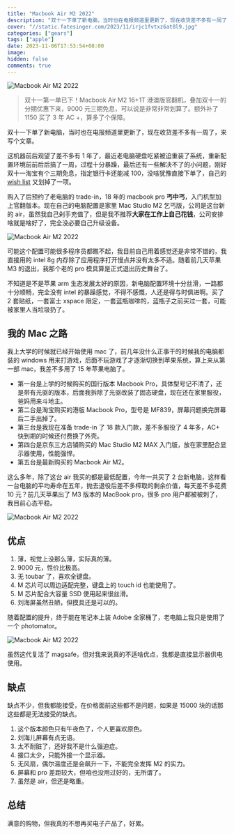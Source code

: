 ```yaml
---
title: "Macbook Air M2 2022"
description: "双十一下单了新电脑，当时也在电报频道里更新了，现在收货差不多有一周了，来写个文章。"
cover: "//static.fatesinger.com/2023/11/irjc1fvtxz6at8l9.jpg"
categories: ["gears"]
tags: ["apple"]
date: 2023-11-06T17:53:54+08:00
image:
hidden: false
comments: true
---
```


![Macbook Air M2 2022](//static.fatesinger.com/2023/11/irjc1fvtxz6at8l9.jpg)

> 双十一第一单已下！Macbook Air M2 16+1T 港澳版官翻机，叠加双十一的分期优惠下来，9000 元三期免息，可以说是非常非常划算了。额外补了 1150 买了 3 年 AC +，算多了个保障。

双十一下单了新电脑，当时也在电报频道里更新了，现在收货差不多有一周了，来写个文章。

这机器前后观望了差不多有 1 年了，最近老电脑硬盘吃紧被迫重装了系统，重新配置环境前前后后搞了一周，过程十分暴躁，最后还有一些解决不了的小问题，刚好双十一淘宝有个三期免息，指定银行卡还能减 100，没啥犹豫直接下单了，自己的 [wish list](/gears) 又划掉了一项。

购入了后预约了老电脑的 trade-in，18 年的 macbook pro **丐中丐**，入门机型加上官翻版本。现在自己的电脑配置是家里 Mac Studio M2 乞丐版，公司是这台新的 air，虽然我自己剁手充值了，但是我不推荐**大家在工作上自己花钱**，公司安排啥就是啥好了，完全没必要自己升级设备。

![Macbook Air M2 2022](//static.fatesinger.com/2023/11/6kpqhx03krwhafqb.jpg)

可能这个配置可能很多程序员都瞧不起，我目前自己用着感觉还是非常不错的，我直接用的 intel 8g 内存除了应用程序打开慢点并没有太多不适。随着前几天苹果 M3 的退出，我那个老的 pro 模具算是正式退出历史舞台了。

不知道是不是苹果 arm 生态发展太好的原因，新电脑配置环境十分丝滑，一路都十分顺畅，完全没有 intel 的暴躁感觉，不得不感慨，人还是得与时俱进啊。买了 2 套贴纸，一套富士 xspace 限定，一套蓝瓶咖啡的，蓝瓶子之前买过一套，可能被家里人当垃圾扔了。

## 我的 Mac 之路

我上大学的时候就已经开始使用 mac 了，前几年没什么正事干的时候我的电脑都装的 windows 用来打游戏，后面不玩游戏了才逐渐切换到苹果系统，算上来从第一部 mac，我差不多用了 15 年苹果电脑了。

-   第一台是上学的时候购买的国行版本 Macbook Pro，具体型号记不清了，还是带有光驱的版本，后面我拆除了光驱改装了固态硬盘，现在还在家里服役，爸妈用来斗地主。
-   第二台是淘宝购买的港版 Macbook Pro，型号是 MF839，屏幕问题换完屏幕后二手出掉了。
-   第三台是我现在准备 trade-in 了 18 款入门款，差不多服役了 4 年多，AC+ 快到期的时候还付费换了外壳。
-   第四台是京东三方店铺购买的 Mac Studio M2 MAX 入门版，放在家里配合显示器使用，性能强悍。
-   第五台是最新购买的 Macbook Air M2。

这么多年，除了这台 air 我买的都是最低配置，今年一共买了 2 台新电脑，这样看一台电脑的平均寿命在五年，抛去退役后差不多榨取的剩余价值，每天差不多花费 10 元？前几天苹果出了 M3 版本的 MacBook pro，很多 pro 用户都被被刺了，我目前心态平稳。

![Macbook Air M2 2022](//static.fatesinger.com/2023/11/eyjm2g78zxrsb2ey.jpg)

## 优点

1. 薄，视觉上没那么薄，实际真的薄。
2. 9000 元，性价比极高。
3. 无 toubar 了，喜欢全键盘。
4. M 芯片可以周边适配完整，键盘上的 touch id 也能使用了。
5. M 芯片配合大容量 SSD 使用起来很丝滑。
6. 刘海屏虽然丑陋，但摸具还是可以的。

随着配置的提升，终于能在笔记本上装 Adobe 全家桶了，老电脑上我只是使用了一个 photomator。

![Macbook Air M2 2022](//static.fatesinger.com/2023/11/mrwa9ptvvhdjc73y.jpg)

虽然这代复活了 magsafe，但对我来说真的不适啥优点，我都是直接显示器供电使用。

## 缺点

缺点不少，但我都能接受，在价格面前这些都不是问题，如果是 15000 块的话那这些都是无法接受的缺点。

1. 这个版本颜色只有午夜色了，个人更喜欢原色。
2. 刘海儿屏幕有点无语。
3. 太不耐脏了，还好我不是什么强迫症。
4. 接口太少，只能外接一个显示器。
5. 无风扇，偶尔温度还是会飙升一下，不能完全发挥 M2 的实力。
6. 屏幕和 pro 差距较大，但咱也没用过好的，无所谓了。
7. 虽然是 air，但还是略重。

## 总结

满意的购物，但我真的不想再买电子产品了，好累。
